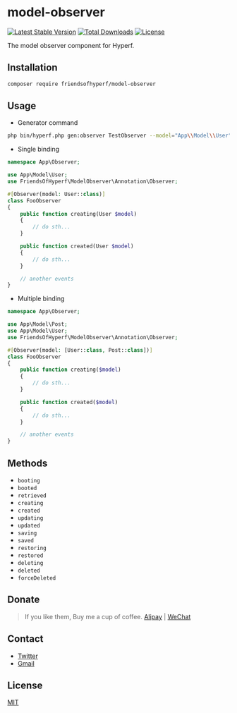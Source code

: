 # model-observer

[![Latest Stable Version](https://img.shields.io/packagist/v/friendsofhyperf/model-observer)](https://packagist.org/packages/friendsofhyperf/model-observer)
[![Total Downloads](https://img.shields.io/packagist/dt/friendsofhyperf/model-observer)](https://packagist.org/packages/friendsofhyperf/model-observer)
[![License](https://img.shields.io/packagist/l/friendsofhyperf/model-observer)](https://github.com/friendsofhyperf/model-observer)

The model observer component for Hyperf.

## Installation

```bash
composer require friendsofhyperf/model-observer
```

## Usage

- Generator command

```bash
php bin/hyperf.php gen:observer TestObserver --model="App\\Model\\User"
```

- Single binding

```php
namespace App\Observer;

use App\Model\User;
use FriendsOfHyperf\ModelObserver\Annotation\Observer;

#[Observer(model: User::class)]
class FooObserver
{
    public function creating(User $model)
    {
        // do sth...
    }

    public function created(User $model)
    {
        // do sth...
    }

    // another events
}
```

- Multiple binding

```php
namespace App\Observer;

use App\Model\Post;
use App\Model\User;
use FriendsOfHyperf\ModelObserver\Annotation\Observer;

#[Observer(model: [User::class, Post::class])]
class FooObserver
{
    public function creating($model)
    {
        // do sth...
    }

    public function created($model)
    {
        // do sth...
    }

    // another events
}
```

## Methods

- `booting`
- `booted`
- `retrieved`
- `creating`
- `created`
- `updating`
- `updated`
- `saving`
- `saved`
- `restoring`
- `restored`
- `deleting`
- `deleted`
- `forceDeleted`

## Donate

> If you like them, Buy me a cup of coffee. [Alipay](https://hdj.me/images/alipay-min.jpg) | [WeChat](https://hdj.me/images/wechat-pay-min.jpg)

## Contact

- [Twitter](https://twitter.com/huangdijia)
- [Gmail](mailto:huangdijia@gmail.com)

## License

[MIT](LICENSE)
